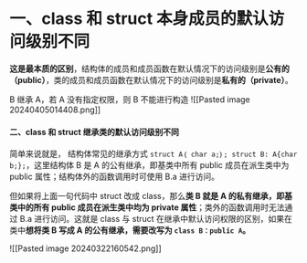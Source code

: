 # 一、class 和 struct 本身成员的默认访问级别不同

**这是最本质的区别**，结构体的成员和成员函数在默认情况下的访问级别是**公有的（public）**，类的成员和成员函数在默认情况下的访问级别是**私有的（private）**。

B 继承 A，若 A 没有指定权限，则 B 不能进行构造
![[Pasted image 20240405014408.png]]

#### 二、class 和 struct 继承类的默认访问级别不同

简单来说就是，
结构体常见的继承方式 `struct A｛ char a;｝; struct B: A{char b;};`，这里结构体 B 是 A 的公有继承，即基类中所有 public 成员在派生类中为 public 属性；结构体外的函数调用时可使用 B.a 进行访问。

但如果将上面一句代码中 struct 改成 class，那么**类 B 就是 A 的私有继承，即基类中的所有 public 成员在派生类中均为 private 属性**；类外的函数调用时无法通过 B.a 进行访问。这就是 class 与 struct 在继承中默认访问权限的区别，如果在类中**想将类 B 写成 A 的公有继承，需要改写为 `class B：public A`。**

![[Pasted image 20240322160542.png]]
